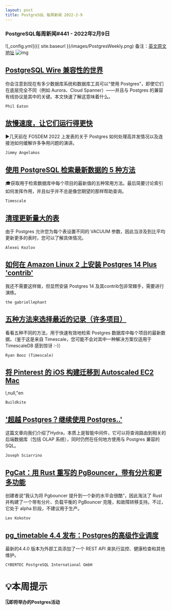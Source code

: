 ```yaml
---
layout: post
title: PostgreSQL 每周新闻 2022-2-9
---
```

### PostgreSQL每周新闻#441 - 2022年2月9日
![_config.yml]({{ site.baseurl }}/images/PostgresWeekly.png)
备注：[英文原文地址](https://postgresweekly.com/issues/441)
![img](https://res.cloudinary.com/cpress/image/upload/w_1280,e_sharpen:60/chynsd5ggmdlspllqaas.jpg)
## [PostgreSQL Wire 兼容性的世界](https://postgresweekly.com/link/119478/web)
你会注意到现在有多少数据库系统和数据库工具可以“使用 Postgres”，即使它们在底层完全不同（例如 Aurora、Cloud Spanner）——并且与 Postgres 的兼容有线协议是其中的关键。本文快速了解这意味着什么。


`Phil Eaton `
## [放慢速度，让它们运行得更快](https://postgresweekly.com/link/119479/web)
▶几天前在 FOSDEM 2022 上发表的关于 Postgres 如何处理高并发情况以及连接池如何缓解许多争用问题的演讲。


`Jimmy Angelakos `
## [使用 PostgreSQL 检索最新数据的 5 种方法](https://postgresweekly.com/link/119480/web)
🎓获取用于检索数据库中每个项目的最新值的五种常用方法。最后简要讨论索引如何发挥作用，并且似乎并不总是像您期望的那样帮助查询。


`Timescale `
## [清理更新量大的表](https://postgresweekly.com/link/119481/web)
由于 Postgres 允许您为每个表设置不同的 VACUUM 参数，因此当涉及到比平均更新更多的表时，您可以了解具体情况。


`Alexei Kozlov `
## [如何在 Amazon Linux 2 上安装 Postgres 14 Plus 'contrib'](https://postgresweekly.com/link/119482/web)
我还不需要这样做，但显然安装 Postgres 14 及其contrib包非常棘手，需要进行演练。


`the gabriellephant `
## [五种方法来选择最近的记录（许多项目）](https://postgresweekly.com/link/119484/web)
看看五种不同的方法，用于快速有效地检索 Postgres 数据库中每个项目的最新数据。（鉴于这是来自 Timescale，您可能不会对其中一种解决方案仅适用于 TimescaleDB 感到惊讶 :-)）


`Ryan Booz (Timescale) `
## [将 Pinterest 的 iOS 构建迁移到 Autoscaled EC2 Mac](https://postgresweekly.com/link/119485/web)
l,null,"en


`Buildkite `
## ['超越 Postgres？继续使用 Postgres..'](https://postgresweekly.com/link/119486/web)
这篇文章向我们介绍了Hydra，本质上是智能中间件，它可以将查询路由到相关的后端数据库（包括 OLAP 系统），同时仍然在任何地方使用与 Postgres 兼容的 SQL。


`Joseph Sciarrino `
## [PgCat：用 Rust 重写的 PgBouncer，带有分片和更多功能](https://postgresweekly.com/link/119488/web)
创建者说“我认为将 Pgbouncer 提升到一个新的水平会很酷”，因此淘汰了 Rust 并构建了一个带有分片、负载平衡的 PgBouncer 克隆，和故障转移支持。不过，它处于 alpha 阶段，不建议用于生产。


`Lev Kokotov `
## [pg_timetable 4.4 发布：Postgres的高级作业调度](https://postgresweekly.com/link/119489/web)
最新的4.4.0 版本为外部工具添加了一个 REST API 来执行监控、健康检查和其他维护。


`CYBERTEC PostgreSQL International GmbH `
# 💡本周提示


**🗓即将举办的Postgres活动**
